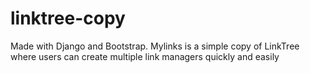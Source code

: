 # linktree-copy

Made with Django and Bootstrap. Mylinks is a simple copy of LinkTree where users can create multiple link managers quickly and easily
